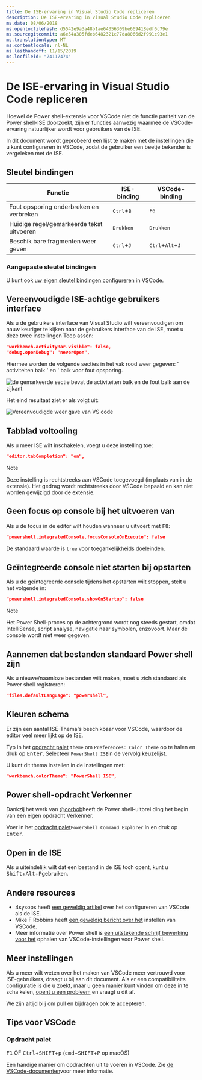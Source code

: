 ```yaml
---
title: De ISE-ervaring in Visual Studio Code repliceren
description: De ISE-ervaring in Visual Studio Code repliceren
ms.date: 08/06/2018
ms.openlocfilehash: d5542e9a3a48b1ae64356309be669418edf6c79e
ms.sourcegitcommit: a6e54a305fdeb6482321c77da8066d2f991c93e1
ms.translationtype: MT
ms.contentlocale: nl-NL
ms.lasthandoff: 11/15/2019
ms.locfileid: "74117474"
---
```

# <a name="how-to-replicate-the-ise-experience-in-visual-studio-code"></a>De ISE-ervaring in Visual Studio Code repliceren

Hoewel de Power shell-extensie voor VSCode niet de functie pariteit van de Power shell-ISE doorzoekt, zijn er functies aanwezig waarmee de VSCode-ervaring natuurlijker wordt voor gebruikers van de ISE.

In dit document wordt geprobeerd een lijst te maken met de instellingen die u kunt configureren in VSCode, zodat de gebruiker een beetje bekender is vergeleken met de ISE.

## <a name="key-bindings"></a>Sleutel bindingen

| Functie                              | ISE-binding                  | VSCode-binding                              |
| ----------------                      | -----------                  | --------------                              |
| Fout opsporing onderbreken en verbreken          | <kbd>Ctrl</kbd>+<kbd>B</kbd> | <kbd>F6</kbd>                               |
| Huidige regel/gemarkeerde tekst uitvoeren | <kbd>Drukken</kbd>                | <kbd>Drukken</kbd>                               |
| Beschik bare fragmenten weer geven               | <kbd>Ctrl</kbd>+<kbd>J</kbd> | <kbd>Ctrl</kbd>+<kbd>Alt</kbd>+<kbd>J</kbd> |

### <a name="custom-key-bindings"></a>Aangepaste sleutel bindingen

U kunt ook [uw eigen sleutel bindingen configureren](https://code.visualstudio.com/docs/getstarted/keybindings#_custom-keybindings-for-refactorings) in VSCode.

## <a name="simplified-ise-like-ui"></a>Vereenvoudigde ISE-achtige gebruikers interface

Als u de gebruikers interface van Visual Studio wilt vereenvoudigen om nauw keuriger te kijken naar de gebruikers interface van de ISE, moet u deze twee instellingen Toep assen:

```json
"workbench.activityBar.visible": false,
"debug.openDebug": "neverOpen",
```

Hiermee worden de volgende secties in het vak rood weer gegeven: ' activiteiten balk ' en ' balk voor fout opsporing.

![de gemarkeerde sectie bevat de activiteiten balk en de fout balk aan de zijkant](images/How-To-Replicate-the-ISE-Experience-In-VSCode/1-highlighted-sidebar.png)

Het eind resultaat ziet er als volgt uit:

![Vereenvoudigde weer gave van VS code](images/How-To-Replicate-the-ISE-Experience-In-VSCode/2-simplified-ui.png)

## <a name="tab-completion"></a>Tabblad voltooiing

Als u meer ISE wilt inschakelen, voegt u deze instelling toe:

```json
"editor.tabCompletion": "on",
```

> [!NOTE]
> Deze instelling is rechtstreeks aan VSCode toegevoegd (in plaats van in de extensie). Het gedrag wordt rechtstreeks door VSCode bepaald en kan niet worden gewijzigd door de extensie.

## <a name="no-focus-on-console-when-executing"></a>Geen focus op console bij het uitvoeren van

Als u de focus in de editor wilt houden wanneer u uitvoert met <kbd>F8</kbd>:

```json
"powershell.integratedConsole.focusConsoleOnExecute": false
```

De standaard waarde is `true` voor toegankelijkheids doeleinden.

## <a name="dont-start-integrated-console-on-startup"></a>Geïntegreerde console niet starten bij opstarten

Als u de geïntegreerde console tijdens het opstarten wilt stoppen, stelt u het volgende in:

```json
"powershell.integratedConsole.showOnStartup": false
```

> [!NOTE]
> Het Power Shell-proces op de achtergrond wordt nog steeds gestart, omdat IntelliSense, script analyse, navigatie naar symbolen, enzovoort. Maar de console wordt niet weer gegeven.

## <a name="assume-files-are-powershell-by-default"></a>Aannemen dat bestanden standaard Power shell zijn

Als u nieuwe/naamloze bestanden wilt maken, moet u zich standaard als Power shell registreren:

```json
"files.defaultLanguage": "powershell",
```

## <a name="color-scheme"></a>Kleuren schema

Er zijn een aantal ISE-Thema's beschikbaar voor VSCode, waardoor de editor veel meer lijkt op de ISE.

Typ in het [opdracht palet] `theme` om `Preferences: Color Theme` op te halen en druk op <kbd>Enter</kbd>.
Selecteer `PowerShell ISE`in de vervolg keuzelijst.

U kunt dit thema instellen in de instellingen met:

```json
"workbench.colorTheme": "PowerShell ISE",
```

## <a name="powershell-command-explorer"></a>Power shell-opdracht Verkenner

Dankzij het werk van [@corbob](https://github.com/corbob)heeft de Power shell-uitbrei ding het begin van een eigen opdracht Verkenner.

Voer in het [opdracht palet]`PowerShell Command Explorer` in en druk op <kbd>Enter</kbd>.

## <a name="open-in-the-ise"></a>Open in de ISE

Als u uiteindelijk wilt dat een bestand in de ISE toch opent, kunt u <kbd>Shift</kbd>+<kbd>Alt</kbd>+<kbd>P</kbd>gebruiken.

## <a name="other-resources"></a>Andere resources

- 4sysops heeft [een geweldig artikel](https://4sysops.com/archives/make-visual-studio-code-look-and-behave-like-powershell-ise/) over het configureren van VSCode als de ISE.
- Mike F Robbins heeft [een geweldig bericht over het](https://mikefrobbins.com/2017/08/24/how-to-install-visual-studio-code-and-configure-it-as-a-replacement-for-the-powershell-ise/) instellen van VSCode.
- Meer informatie over Power shell is [een uitstekende schrijf bewerking voor het](https://www.learnpwsh.com/setup-vs-code-for-powershell/) ophalen van VSCode-instellingen voor Power shell.

## <a name="more-settings"></a>Meer instellingen

Als u meer wilt weten over het maken van VSCode meer vertrouwd voor ISE-gebruikers, draagt u bij aan dit document. Als er een compatibiliteits configuratie is die u zoekt, maar u geen manier kunt vinden om deze in te scha kelen, [opent u een probleem](https://github.com/PowerShell/vscode-powershell/issues/new/choose) en vraagt u dit af.

We zijn altijd blij om pull en bijdragen ook te accepteren.

## <a name="vscode-tips"></a>Tips voor VSCode

### <a name="command-palette"></a>Opdracht palet

<kbd>F1</kbd> OF <kbd>Ctrl</kbd>+<kbd>SHIFT</kbd>+<kbd>p</kbd> (<kbd>cmd</kbd>+<kbd>SHIFT</kbd>+<kbd>P</kbd> op macOS)

Een handige manier om opdrachten uit te voeren in VSCode.
Zie [de VSCode-documenten](https://code.visualstudio.com/docs/getstarted/userinterface#_command-palette)voor meer informatie.

[Opdracht palet]: #command-palette
